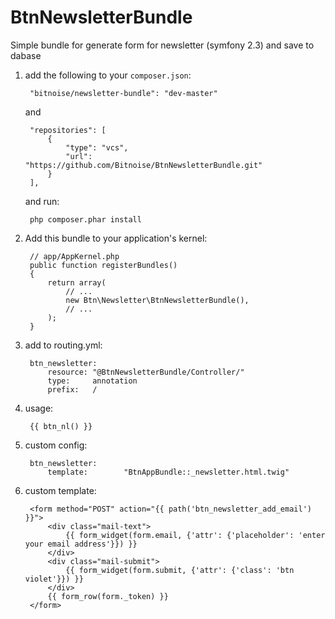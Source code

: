 BtnNewsletterBundle
==================================================================
Simple bundle for generate form for newsletter (symfony 2.3) and save to dabase

1. add the following to your `composer.json`:

        "bitnoise/newsletter-bundle": "dev-master"

    and

        "repositories": [
            {
                "type": "vcs",
                "url":  "https://github.com/Bitnoise/BtnNewsletterBundle.git"
            }
        ],

    and run:

        php composer.phar install
2. Add this bundle to your application's kernel:

        // app/AppKernel.php
        public function registerBundles()
        {
            return array(
                // ...
                new Btn\Newsletter\BtnNewsletterBundle(),
                // ...
            );
        }

3. add to routing.yml:

        btn_newsletter:
            resource: "@BtnNewsletterBundle/Controller/"
            type:     annotation
            prefix:   /

4. usage:

        {{ btn_nl() }}

5. custom config:

        btn_newsletter:
            template:        "BtnAppBundle::_newsletter.html.twig"

6. custom template:

        <form method="POST" action="{{ path('btn_newsletter_add_email') }}">
            <div class="mail-text">
                {{ form_widget(form.email, {'attr': {'placeholder': 'enter your email address'}}) }}
            </div>
            <div class="mail-submit">
                {{ form_widget(form.submit, {'attr': {'class': 'btn violet'}}) }}
            </div>
            {{ form_row(form._token) }}
        </form>